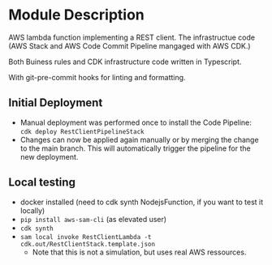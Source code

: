 # Module Description

AWS lambda function implementing a REST client. The infrastructue code (AWS Stack and AWS Code Commit Pipeline mangaged with AWS CDK.)

Both Buiness rules and CDK infrastructure code written in Typescript.

With git-pre-commit hooks for linting and formatting.


## Initial Deployment
* Manual deployment was performed once to install the Code Pipeline: `cdk deploy RestClientPipelineStack`
* Changes can now be applied again manually or by merging the change to the main branch. 
  This will automatically trigger the pipeline for the new deployment.


## Local testing
- docker installed (need to cdk synth NodejsFunction, if you want to test it locally)
- `pip install aws-sam-cli` (as elevated user)
- `cdk synth`
- `sam local invoke RestClientLambda -t cdk.out/RestClientStack.template.json`
  - Note that this is not a simulation, but uses real AWS ressources.
